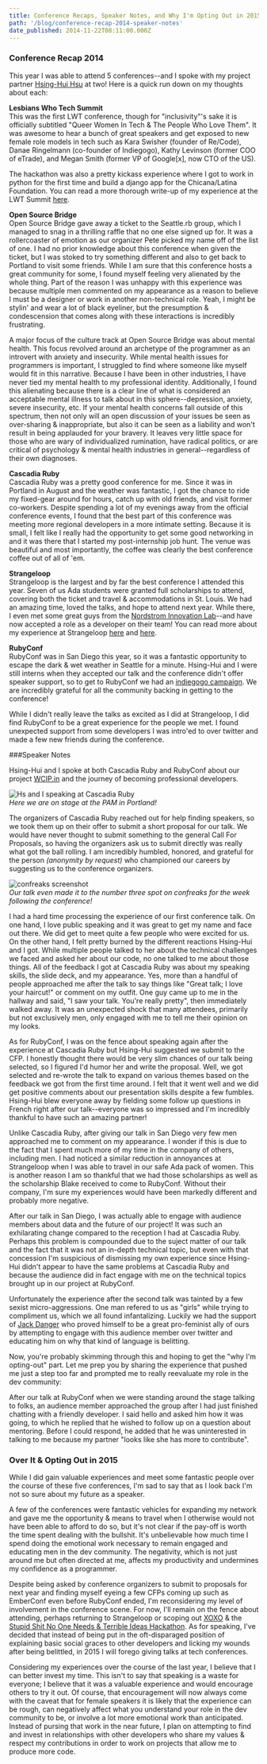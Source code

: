 ```yaml
---
title: Conference Recaps, Speaker Notes, and Why I'm Opting Out in 2015
path: '/blog/conference-recap-2014-speaker-notes'
date_published: 2014-11-22T08:11:00.000Z
---
```


### Conference Recap 2014

This year I was able to attend 5 conferences--and I spoke with my project partner [Hsing-Hui Hsu](https://twitter.com/SomanyHs) at two! Here is a quick run down on my thoughts about each:

**Lesbians Who Tech Summit**  
This was the first LWT conference, though for "inclusivity"'s sake it is officially subtitled "Queer Women In Tech & The People Who Love Them". It was awesome to hear a bunch of great speakers and get exposed to new female role models in tech such as Kara Swisher (founder of Re/Code), Danae Ringelmann (co-founder of Indiegogo), Kathy Levinson (former COO of eTrade), and Megan Smith (former VP of Google[x], now CTO of the US).

The hackathon was also a pretty kickass experience where I got to work in python for the first time and build a django app for the Chicana/Latina Foundation. You can read a more thorough write-up of my experience at the LWT Summit [here](http://lizmrush.com/my-experience-at-the-lwt-summit/).

**Open Source Bridge**  
Open Source Bridge gave away a ticket to the Seattle.rb group, which I managed to snag in a thrilling raffle that no one else signed up for. It was a rollercoaster of emotion as our organizer Pete picked my name off of the list of one. I had no prior knowledge about this conference when given the ticket, but I was stoked to try something different and also to get back to Portland to visit some friends. While I am sure that this conference hosts a great community for some, I found myself feeling very alienated by the whole thing. Part of the reason I was unhappy with this experience was because multiple men commented on my appearance as a reason to believe I must be a designer or work in another non-technical role. Yeah, I might be stylin' and wear a lot of black eyeliner, but the presumption & condescension that comes along with these interactions is incredibly frustrating.

A major focus of the culture track at Open Source Bridge was about mental health. This focus revolved around an archetype of the programmer as an introvert with anxiety and insecurity. While mental health issues for programmers is important, I struggled to find where someone like myself would fit in this narrative. Because I have been in other industries, I have never tied my mental health to my professional identity. Additionally, I found this alienating because there is a clear line of what is considered an acceptable mental illness to talk about in this sphere--depression, anxiety, severe insecurity, etc. If your mental health concerns fall outside of this spectrum, then not only will an open discussion of your issues be seen as over-sharing & inappropriate, but also it can be seen as a liability and won't result in being applauded for your bravery. It leaves very little space for those who are wary of individualized rumination, have radical politics, or are critical of psychology & mental health industries in general--regardless of their own diagnoses.

**Cascadia Ruby**  
Cascadia Ruby was a pretty good conference for me. Since it was in Portland in August and the weather was fantastic, I got the chance to ride my fixed-gear around for hours, catch up with old friends, and visit former co-workers. Despite spending a lot of my evenings away from the official conference events, I found that the best part of this conference was meeting more regional developers in a more intimate setting. Because it is small, I felt like I really had the opportunity to get some good networking in and it was there that I started my post-internship job hunt. The venue was beautiful and most importantly, the coffee was clearly the best conference coffee out of all of 'em.

**Strangeloop**  
Strangeloop is the largest and by far the best conference I attended this year. Seven of us Ada students were granted full scholarships to attend, covering both the ticket and travel & accommodations in St. Louis. We had an amazing time, loved the talks, and hope to attend next year. While there, I even met some great guys from the [Nordstrom Innovation Lab](https://www.nordlab.co)--and have now accepted a role as a developer on their team! You can read more about my experience at Strangeloop [here](http://lizmrush.com/strangeloop-part-i-powered-by-js-opening-party/) and [here](http://lizmrush.com/strangeloop-part-ii-my-favorite-talks/).

**RubyConf**  
RubyConf was in San Diego this year, so it was a fantastic opportunity to escape the dark & wet weather in Seattle for a minute. Hsing-Hui and I were still interns when they accepted our talk and the conference didn't offer speaker support, so to get to RubyConf we had an [indiegogo campaign](https://www.indiegogo.com/projects/rubyconf-or-bust/x/4703068). We are incredibly grateful for all the community backing in getting to the conference!

While I didn't really leave the talks as excited as I did at Strangeloop, I did find RubyConf to be a great experience for the people we met. I found unexpected support from some developers I was intro'ed to over twitter and made a few new friends during the conference.

###Speaker Notes

Hsing-Hui and I spoke at both Cascadia Ruby and RubyConf about our project [WCIP.in](https://twitter.com/wherecanipark) and the journey of becoming professional developers.

![Hs and I speaking at Cascadia Ruby](/content/images/2014/Nov/cascadiaruby.png)  
_Here we are on stage at the PAM in Portland!_

The organizers of Cascadia Ruby reached out for help finding speakers, so we took them up on their offer to submit a short proposal for our talk. We would have never thought to submit something to the general Call For Proposals, so having the organizers ask us to submit directly was really what got the ball rolling. I am incredibly humbled, honored, and grateful for the person _(anonymity by request)_ who championed our careers by suggesting us to the conference organizers.

![confreaks screenshot](/content/images/2014/Nov/confreaks-8-27-1.png)  
_Our talk even made it to the number three spot on confreaks for the week following the conference!_

I had a hard time processing the experience of our first conference talk. On one hand, I love public speaking and it was great to get my name and face out there. We did get to meet quite a few people who were excited for us. On the other hand, I felt pretty burned by the different reactions Hsing-Hui and I got. While multiple people talked to her about the technical challenges we faced and asked her about our code, no one talked to me about those things. All of the feedback I got at Cascadia Ruby was about my speaking skills, the slide deck, and my appearance. Yes, more than a handful of people approached me after the talk to say things like "Great talk; I love your haircut!" or comment on my outfit. One guy came up to me in the hallway and said, "I saw your talk. You're really pretty", then immediately walked away. It was an unexpected shock that many attendees, primarily but not exclusively men, only engaged with me to tell me their opinion on my looks.

As for RubyConf, I was on the fence about speaking again after the experience at Cascadia Ruby but Hsing-Hui suggested we submit to the CFP. I honestly thought there would be very slim chances of our talk being selected, so I figured I'd humor her and write the proposal. Well, we got selected and re-wrote the talk to expand on various themes based on the feedback we got from the first time around. I felt that it went well and we did get positive comments about our presentation skills despite a few fumbles. Hsing-Hui blew everyone away by fielding some follow up questions in French right after our talk--everyone was so impressed and I'm incredibly thankful to have such an amazing partner!

Unlike Cascadia Ruby, after giving our talk in San Diego very few men approached me to comment on my appearance. I wonder if this is due to the fact that I spent much more of my time in the company of others, including men. I had noticed a similar reduction in annoyances at Strangeloop when I was able to travel in our safe Ada pack of women. This is another reason I am so thankful that we had those scholarships as well as the scholarship Blake received to come to RubyConf. Without their company, I'm sure my experiences would have been markedly different and probably more negative.

After our talk in San Diego, I was actually able to engage with audience members about data and the future of our project! It was such an exhilarating change compared to the reception I had at Cascadia Ruby. Perhaps this problem is compounded due to the suject matter of our talk and the fact that it was not an in-depth technical topic, but even with that concession I'm suspicious of dismissing my own experience since Hsing-Hui didn't appear to have the same problems at Cascadia Ruby and because the audience did in fact engage with me on the technical topics brought up in our project at RubyConf.

Unfortunately the experience after the second talk was tainted by a few sexist micro-aggressions. One man refered to us as "girls" while trying to compliment us, which we all found infantalizing. Luckily we had the support of [Jack Danger](http://twitter.com/jackdanger) who proved himself to be a great pro-feminist ally of ours by attempting to engage with this audience member over twitter and educating him on why that kind of language is belitting.

Now, you're probably skimming through this and hoping to get the "why I'm opting-out" part. Let me prep you by sharing the experience that pushed me just a step too far and prompted me to really reevaluate my role in the dev community:

After our talk at RubyConf when we were standing around the stage talking to folks, an audience member approached the group after I had just finished chatting with a friendly developer. I said hello and asked him how it was going, to which he replied that he wished to follow up on a question about mentoring. Before I could respond, he added that he was uninterested in talking to me because my partner "looks like she has more to contribute".

### Over It & Opting Out in 2015

While I did gain valuable experiences and meet some fantastic people over the course of these five conferences, I'm sad to say that as I look back I'm not so sure about my future as a speaker.

A few of the conferences were fantastic vehicles for expanding my network and gave me the opportunity & means to travel when I otherwise would not have been able to afford to do so, but it's not clear if the pay-off is worth the time spent dealing with the bullshit. It's unbelievable how much time I spend doing the emotional work necessary to remain engaged and educating men in the dev community. The negativity, which is not just around me but often directed at me, affects my productivity and undermines my confidence as a programmer.

Despite being asked by conference organizers to submit to proposals for next year and finding myself eyeing a few CFPs coming up such as EmberConf even before RubyConf ended, I'm reconsidering my level of involvement in the conference scene. For now, I'll remain on the fence about attending, perhaps returning to Strangeloop or scoping out [XOXO](xoxofest.com) & the [Stupid Shit No One Needs & Terrible Ideas Hackathon](http://www.stupidhackathon.com). As for speaking, I've decided that instead of being put in the oft-disparaged position of explaining basic social graces to other developers and licking my wounds after being belittled, in 2015 I will forego giving talks at tech conferences.

Considering my experiences over the course of the last year, I believe that I can better invest my time. This isn't to say that speaking is a waste for everyone; I believe that it was a valuable experience and would encourage others to try it out. Of course, that encouragement will now always come with the caveat that for female speakers it is likely that the experience can be rough, can negatively affect what you understand your role in the dev community to be, or involve a lot more emotional work than anticipated. Instead of pursing that work in the near future, I plan on attempting to find and invest in relationships with other developers who share my values & respect my contributions in order to work on projects that allow me to produce more code.
